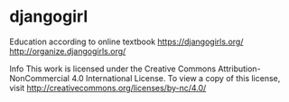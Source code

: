 # djangogirl
Education according to online textbook https://djangogirls.org/
http://organize.djangogirls.org/



Info This work is licensed under the Creative Commons Attribution-NonCommercial 4.0 International License. 
To view a copy of this license, visit http://creativecommons.org/licenses/by-nc/4.0/
